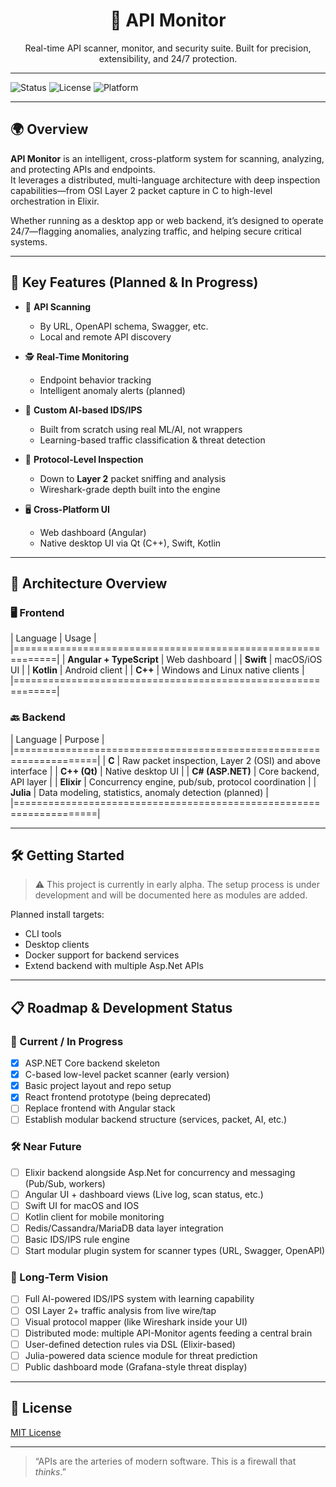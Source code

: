 <h1 align="center">🔐 API Monitor</h1>

<p align="center">
Real-time API scanner, monitor, and security suite.  
Built for precision, extensibility, and 24/7 protection.  
</p>

---

![Status](https://img.shields.io/badge/status-alpha-orange?style=flat-square)
![License](https://img.shields.io/github/license/Lybo1/APIMonitor?style=flat-square)
![Platform](https://img.shields.io/badge/platform-cross--platform-lightgrey?style=flat-square)

---

## 🌍 Overview

**API Monitor** is an intelligent, cross-platform system for scanning, analyzing, and protecting APIs and endpoints.  
It leverages a distributed, multi-language architecture with deep inspection capabilities—from OSI Layer 2 packet capture in C to high-level orchestration in Elixir.

Whether running as a desktop app or web backend, it’s designed to operate 24/7—flagging anomalies, analyzing traffic, and helping secure critical systems.

---

## 🚀 Key Features (Planned & In Progress)

- 📡 **API Scanning**
  - By URL, OpenAPI schema, Swagger, etc.
  - Local and remote API discovery

- 🕵️ **Real-Time Monitoring**
  - Endpoint behavior tracking
  - Intelligent anomaly alerts (planned)

- 🧠 **Custom AI-based IDS/IPS**
  - Built from scratch using real ML/AI, not wrappers
  - Learning-based traffic classification & threat detection

- 🧪 **Protocol-Level Inspection**
  - Down to **Layer 2** packet sniffing and analysis
  - Wireshark-grade depth built into the engine

- 🖥️ **Cross-Platform UI**
  - Web dashboard (Angular)
  - Native desktop UI via Qt (C++), Swift, Kotlin

---

## 🧱 Architecture Overview

### 🖥️ Frontend
| Language | Usage |
|=============================================================|
| **Angular + TypeScript** | Web dashboard                    |
| **Swift**                | macOS/iOS UI                     |
| **Kotlin**               | Android client                   |
| **C++**                  | Windows and Linux native clients |
|=============================================================|

### 🔙 Backend
| Language | Purpose |
|====================================================================|
| **C** | Raw packet inspection, Layer 2 (OSI) and above interface   |
| **C++ (Qt)** | Native desktop UI                                   |
| **C# (ASP.NET)** | Core backend, API layer                         |
| **Elixir** | Concurrency engine, pub/sub, protocol coordination    |
| **Julia** | Data modeling, statistics, anomaly detection (planned) |
|====================================================================|

---

## 🛠️ Getting Started

> ⚠️ This project is currently in early alpha. The setup process is under development and will be documented here as modules are added.

Planned install targets:
- CLI tools
- Desktop clients
- Docker support for backend services
- Extend backend with multiple Asp.Net APIs

---

## 📋 Roadmap & Development Status

### 🔧 Current / In Progress
- [x] ASP.NET Core backend skeleton
- [x] C-based low-level packet scanner (early version)
- [x] Basic project layout and repo setup
- [x] React frontend prototype (being deprecated)
- [ ] Replace frontend with Angular stack
- [ ] Establish modular backend structure (services, packet, AI, etc.)

### 🛠️ Near Future
- [ ] Elixir backend alongside Asp.Net for concurrency and messaging (Pub/Sub, workers)
- [ ] Angular UI + dashboard views (Live log, scan status, etc.)
- [ ] Swift UI for macOS and IOS
- [ ] Kotlin client for mobile monitoring
- [ ] Redis/Cassandra/MariaDB data layer integration
- [ ] Basic IDS/IPS rule engine
- [ ] Start modular plugin system for scanner types (URL, Swagger, OpenAPI)

### 🧠 Long-Term Vision
- [ ] Full AI-powered IDS/IPS system with learning capability
- [ ] OSI Layer 2+ traffic analysis from live wire/tap
- [ ] Visual protocol mapper (like Wireshark inside your UI)
- [ ] Distributed mode: multiple API-Monitor agents feeding a central brain
- [ ] User-defined detection rules via DSL (Elixir-based)
- [ ] Julia-powered data science module for threat prediction
- [ ] Public dashboard mode (Grafana-style threat display)

---

## 📄 License

[MIT License](LICENSE)

---

> “APIs are the arteries of modern software. This is a firewall that *thinks*.”
